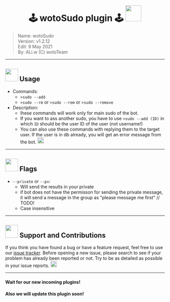 <!--
	Rudeus Telegram Bot Project
	Copyright (C) 2021 wotoTeam, ALiwoto
	This file is subject to the terms and conditions defined in
	file 'LICENSE', which is part of the source code.
-->

# <h1 align="middle"> 🕹 wotoSudo plugin 🕹 <img src="https://raw.githubusercontent.com/aliwoto/aliwoto/main/resources/Arthuria_Pocker_Face.png" width="50px" align="bottom">
> Name:		wotoSudo			\
> Version:	v1.2.12				\
> Edit:		9 May 2021			\
> By:		ALi.w (C) wotoTeam	

</h1>

<hr/>

## <img src="https://raw.githubusercontent.com/aliwoto/aliwoto/main/resources/soulgem-homura.gif" width="40px"> Usage
* Commands:
  - `>sudo --add` 
  - `>sudo --rm`  or  `>sudo --rem`  or  `>sudo --remove`
* Description:
  * Ihese commands will work only for main sudo of the bot.
  * If you want to ass another sudo, you have to use `>sudo --add (ID)` in which `ID` should be the user ID of the user (not username!)
  * You can also use these commands with replying them to the target user. If the user is in db already, you will get an error message from the bot. <img src="https://raw.githubusercontent.com/aliwoto/aliwoto/main/resources/Wanna_Tea.png" width="20px">

<hr/>

## <img src="https://raw.githubusercontent.com/aliwoto/aliwoto/main/resources/soulgem-madoka.gif" width="40px"> Flags

 * `--private` or `--pv`:
   * Will send the results in your private
   * if bot does not have the permisson for sending the private message, it will send a message in the group as "please message me first" // TODO!
   * Case insensitive

<hr/>

## <img src="https://raw.githubusercontent.com/aliwoto/aliwoto/main/resources/soulgem-kyoko.gif" width="40px"> Support and Contributions

If you think you have found a bug or have a feature request, feel free to use our [issue tracker](https://github.com/aliwoto/rudeus01/issues). Before opening a new issue, please search to see if your problem has already been reported or not.  Try to be as detailed as possible in your issue reports. <img src="https://raw.githubusercontent.com/aliwoto/aliwoto/main/resources/roxy_nod01.png" width="20px">

<hr/>

#### Wait for our new incoming plugins!
#### Also we will update this plugin soon!